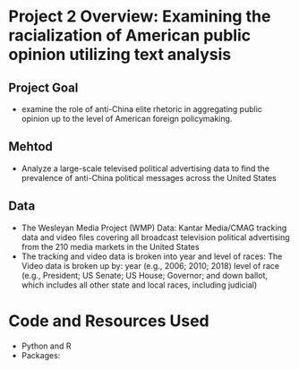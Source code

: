 # Project 2 Overview: Examining the racialization of American public opinion utilizing text analysis
## Project Goal
* examine the role of anti-China elite rhetoric in aggregating public opinion up to the level of American foreign policymaking. 
## Mehtod
* Analyze a large-scale televised political advertising data to find the prevalence of anti-China political messages across the United States
## Data
* The Wesleyan Media Project (WMP) Data: Kantar Media/CMAG tracking data and video files covering all broadcast television political advertising from the 210 media markets in the United States
* The tracking and video data is broken into year and level of races: 
The Video data is broken up by: 
year (e.g., 2006; 2010; 2018) 
level of race (e.g., President; US Senate; US House; Governor; and down ballot, which includes all other state and local races, including judicial)



# Code and Resources Used 
* Python and R
* Packages: 
